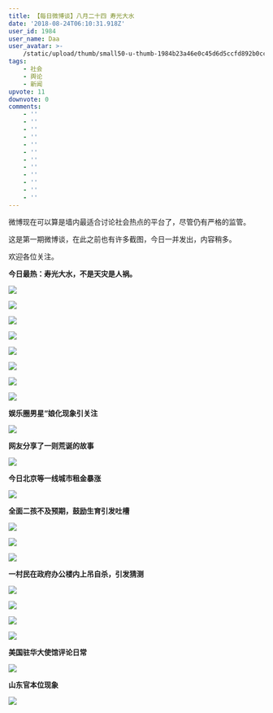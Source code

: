 ```yaml
---
title: 【每日微博谈】八月二十四 寿光大水
date: '2018-08-24T06:10:31.918Z'
user_id: 1984
user_name: Daa
user_avatar: >-
    /static/upload/thumb/small50-u-thumb-1984b23a46e0c45d6d5ccfd892b0ccd72dd3c46e37f5.png
tags:
    - 社会
    - 舆论
    - 新闻
upvote: 11
downvote: 0
comments:
    - ''
    - ''
    - ''
    - ''
    - ''
    - ''
    - ''
    - ''
    - ''
    - ''
    - ''
    - ''
---
```


微博现在可以算是墙内最适合讨论社会热点的平台了，尽管仍有严格的监管。

这是第一期微博谈，在此之前也有许多截图，今日一并发出，内容稍多。

欢迎各位关注。

  

**今日最热：寿光大水，不是天灾是人祸。**

![](https://i.imgur.com/K148KYA.jpg)

![](https://i.imgur.com/qq6XHEg.jpg)

![](https://i.imgur.com/P4BYbOm.jpg)

![](https://i.imgur.com/8nUaIsb.jpg)

![](https://i.imgur.com/c21Wd7l.jpg)

![](https://i.imgur.com/VYFVf0V.jpg)

![](https://i.imgur.com/wIVphH3.jpg)

![](https://i.imgur.com/coOzTAd.jpg)

**娱乐圈男星“娘化现象引关注**

![](https://i.imgur.com/eolgXSB.jpg)

**网友分享了一则荒诞的故事**

![](https://i.imgur.com/HabW6zy.jpg)

**今日北京等一线城市租金暴涨**

![](https://i.imgur.com/FklNYeA.jpg)

**全面二孩不及预期，鼓励生育引发吐槽**

![](https://i.imgur.com/mR0zqwW.jpg)

![](https://i.imgur.com/kjwjrql.jpg)

![](https://i.imgur.com/3PxjcO2.jpg)

**一村民在政府办公楼内上吊自杀，引发猜测**

![](https://i.imgur.com/rDKWZoQ.jpg)

![](https://i.imgur.com/52iYp4e.jpg)

![](https://i.imgur.com/z7sQQ2K.jpg)

![](https://i.imgur.com/WIrBhcl.jpg)

**美国驻华大使馆评论日常**

![](https://i.imgur.com/7d2w7Jf.jpg)

**山东官本位现象**

![](https://i.imgur.com/ZWjWS7K.jpg)

